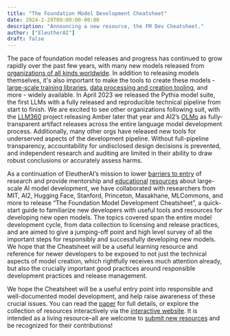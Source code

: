 ```yaml
---
title: "The Foundation Model Development Cheatsheet"
date: 2024-2-29T09:00:00-00:00
description: "Announcing a new resource, the FM Dev Cheatsheet."
author: ["EleutherAI"]
draft: false
---
```


The pace of foundation model releases and progress has continued to grow rapidly over the past few years, with many new models released from [organizations of all kinds worldwide](https://docs.google.com/spreadsheets/d/1gc6yse74XCwBx028HV_cvdxwXkmXejVjkO-Mz2uwE0k/edit?pli=1#gid=0). In addition to releasing models themselves, it's also important to make the tools to create these models - [large-scale training libraries](https://github.com/EleutherAI/gpt-neox), [data processing and creation tooling](https://github.com/allenai/dolma), and more - widely available. In April 2023 we released the Pythia model suite, the first LLMs with a fully released and reproducible technical pipeline from start to finish. We are excited to see other organizations following suit, with the [LLM360](https://www.llm360.ai/) project releasing Amber later that year and AI2’s [OLMo](https://allenai.org/olmo) as fully-transparent artifact releases across the entire language model development process. Additionally, many other orgs have released new tools for underserved aspects of the development pipeline. Without full-pipeline transparency, accountability for undisclosed design decisions is prevented, and independent research and auditing are limited in their ability to draw robust conclusions or accurately assess harms.

As a continuation of EleutherAI’s mission to lower [barriers to entry](https://arxiv.org/abs/2210.06413) of research and provide mentorship and [educational](https://blog.eleuther.ai/transformer-math/) [resources](https://github.com/EleutherAI/cookbook) about large-scale AI model development, we have collaborated with researchers from MIT, AI2, Hugging Face, Stanford, Princeton, Masakhane, MLCommons, and more to release “The Foundation Model Development Cheatsheet”, a quick-start guide to familiarize new developers with useful tools and resources for developing new open models. The topics covered span the entire model development cycle, from data collection to licensing and release practices, and are aimed to give a jumping-off point and high level survey of all the important steps for responsibly and successfully developing new models. We hope that the Cheatsheet will be a useful learning resource and reference for newer developers to be exposed to not just the technical aspects of model creation, which rightfully receives much attention already, but also the crucially important good practices around responsible development practices and release management.

We hope the Cheatsheet will be a useful entry point into responsible and well-documented model development, and help raise awareness of these crucial issues. You can read the [paper](https://github.com/allenai/fm-cheatsheet/blob/main/app/resources/paper.pdf) for full details, or explore the collection of resources interactively via the [interactive website](https://fmcheatsheet.org/). It is intended as a living resource–all are welcome to [submit new resources](https://github.com/allenai/fm-cheatsheet#add-to-cheatsheet) and be recognized for their contributions!

